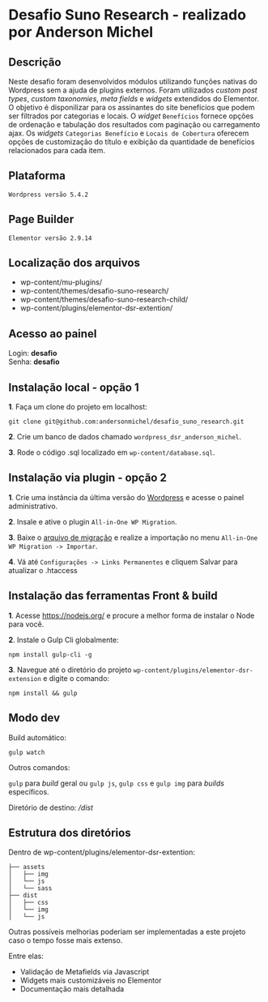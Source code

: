 # Desafio Suno Research - realizado por Anderson Michel

## Descrição

Neste desafio foram desenvolvidos módulos utilizando funções nativas do Wordpress sem a ajuda de plugins externos. Foram utilizados _custom post types_, _custom taxonomies_, _meta fields_ e _widgets_ extendidos do Elementor. O objetivo é disponilizar para os assinantes do site benefícios que podem ser filtrados por categorias e locais. O _widget_ `Benefícios` fornece opções de ordenação e tabulação dos resultados com paginação ou carregamento ajax. Os _widgets_ `Categorias Benefício` e `Locais de Cobertura` oferecem opções de customização do título e exibição da quantidade de benefícios relacionados para cada item.

## Plataforma

`Wordpress versão 5.4.2`

## Page Builder

`Elementor versão 2.9.14`

## Localização dos arquivos

- wp-content/mu-plugins/
- wp-content/themes/desafio-suno-research/
- wp-content/themes/desafio-suno-research-child/
- wp-content/plugins/elementor-dsr-extention/

## Acesso ao painel

Login: **desafio**   
Senha: **desafio**

## Instalação local - opção 1

**1**. Faça um clone do projeto em localhost:

```
git clone git@github.com:andersonmichel/desafio_suno_research.git
```

**2**. Crie um banco de dados chamado `wordpress_dsr_anderson_michel`.

**3**. Rode o código .sql localizado em `wp-content/database.sql`.

## Instalação via plugin - opção 2

**1**. Crie uma instância da última versão do [Wordpress](https://br.wordpress.org/download/) e acesse o painel administrativo.

**2**. Insale e ative o plugin `All-in-One WP Migration`.

**3**. Baixe o [arquivo de migração](https://br.wordpress.org/download/) e realize a importação no menu `All-in-One WP Migration -> Importar`.

**4**. Vá até `Configurações -> Links Permanentes` e cliquem Salvar para atualizar o .htaccess 

## Instalação das ferramentas Front & build

**1**. Acesse https://nodejs.org/ e procure a melhor forma de instalar o Node para você. 

**2**. Instale o Gulp Cli globalmente:

```
npm install gulp-cli -g
```

**3**. Navegue até o diretório do projeto `wp-content/plugins/elementor-dsr-extension` e digite o comando:

```
npm install && gulp
```

## Modo dev

Build automático:

```
gulp watch
```

Outros comandos:

`gulp` para _build_ geral ou `gulp js`, `gulp css` e `gulp img` para _builds_ específicos.

Diretório de destino: _/dist_

## Estrutura dos diretórios

Dentro de wp-content/plugins/elementor-dsr-extention:

```
├── assets
│   ├── img
│   └── js
│   └── sass
├── dist
│   ├── css
│   └── img
│   └── js
```

Outras possíveis melhorias poderiam ser implementadas a este projeto caso o tempo fosse mais extenso.

Entre elas:

- Validação de Metafields via Javascript
- Widgets mais customizáveis no Elementor
- Documentação mais detalhada
